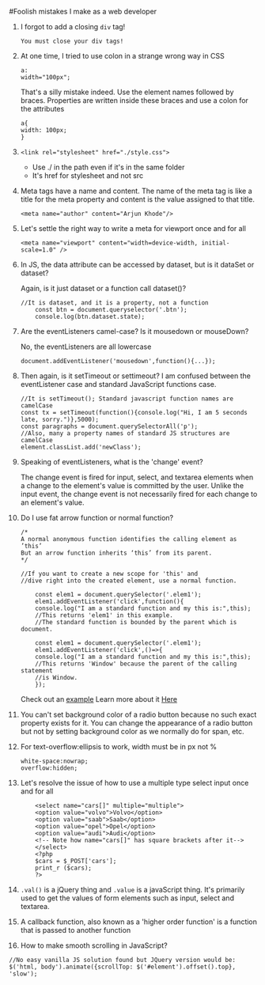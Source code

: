 #Foolish mistakes I make as a web developer

1. I forgot to add a closing `div` tag!
	```
	You must close your div tags!
	```

1. At one time, I tried to use colon in a strange wrong way in CSS
	```
	a:
	width="100px";
	```
	That's a silly mistake indeed.
	Use the element names followed by braces. Properties are written inside these braces
	and use a colon for the attributes
	```
	a{
	width: 100px;
	}
	```

1. `<link rel="stylesheet" href="./style.css">`
	* Use ./ in the path even if it's in the same folder
	* It's href for stylesheet and not src

1. Meta tags have a name and content. The name of the meta tag is like a title for the meta property and content is the value assigned to that title.
	```
	<meta name="author" content="Arjun Khode"/>
	```

1. Let's settle the right way to write a meta for viewport once and for all
	```
	<meta name="viewport" content="width=device-width, initial-scale=1.0" />
	```

1. In JS, the data attribute can be accessed by dataset, but is it dataSet or dataset?

	Again, is it just dataset or a function call dataset()?
	```
	//It is dataset, and it is a property, not a function
	 	const btn = document.queryselector('.btn');
		console.log(btn.dataset.state);
	```

1. Are the eventListeners camel-case? Is it mousedown or mouseDown? 

	No, the eventListeners are all lowercase
	```
	document.addEventListener('mousedown',function(){...});
	``` 

1. Then again, is it setTimeout or settimeout? I am confused between the eventListener case and standard JavaScript functions case.

	```
	//It is setTimeout(); Standard javascript function names are camelCase
	const tx = setTimeout(function(){console.log("Hi, I am 5 seconds late, sorry.")},5000);
	const paragraphs = document.querySelectorAll('p');
	//Also, many a property names of standard JS structures are camelCase
	element.classList.add('newClass');
	```

1. Speaking of eventListeners, what is the 'change' event?

	The change event is fired for input, select, and textarea elements when a change to the element's value is committed by the user. Unlike the input event, the change event is not necessarily fired for each change to an element's value.

1. Do I use fat arrow function or normal function?

	```
	/*
	A normal anonymous function identifies the calling element as ’this’
	But an arrow function inherits ‘this’ from its parent.
	*/

	//If you want to create a new scope for 'this' and 
	//dive right into the created element, use a normal function.

		const elem1 = document.querySelector('.elem1');
		elem1.addEventListener('click',function(){
		console.log("I am a standard function and my this is:",this);
		//This returns 'elem1' in this example. 
		//The standard function is bounded by the parent which is document.
		
		const elem1 = document.querySelector('.elem1');
		elem1.addEventListener('click',()=>{
		console.log("I am a standard function and my this is:",this);
		//This returns 'Window' because the parent of the calling statement
		//is Window.
		});
	```
	Check out an [example](https://github.com/arjunkhode/Web-developer-silly-mistakes-/blob/master/fatarrow-vs-standard-functions.html)
	Learn more about it [Here](http://thesagittariusme.blogspot.com/2017/02/es6-arrow-functions-this.html)

1. You can't set background color of a radio button because no such exact property exists for it. You can change the appearance of a radio button but not by setting background color as we normally do for span, etc.

1. For text-overflow:ellipsis to work, width must be in px not %
	```
	white-space:nowrap;
	overflow:hidden;
	```

1. Let's resolve the issue of how to use a multiple type select input once and for all

	```
		<select name="cars[]" multiple="multiple">
		<option value="volvo">Volvo</option>
		<option value="saab">Saab</option>
		<option value="opel">Opel</option>
		<option value="audi">Audi</option>
		<!-- Note how name="cars[]" has square brackets after it-->
		</select>
		<?php
		$cars = $_POST['cars'];
		print_r ($cars);
		?>
	```

1. `.val()` is a jQuery thing and `.value` is a javaScript thing. It's primarily used to get the values of form elements such as input, select and textarea.

1. A callback function, also known as a 'higher order function' is a function that is passed to another function

1. How to make smooth scrolling in JavaScript?

```
//No easy vanilla JS solution found but JQuery version would be:
$('html, body').animate({scrollTop: $('#element').offset().top}, 'slow');
```